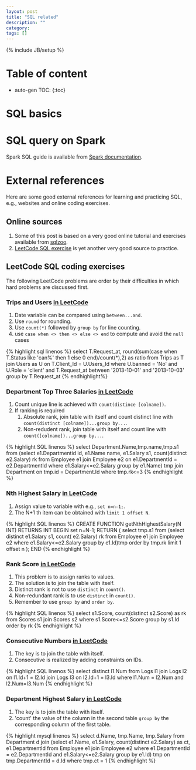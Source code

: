```yaml
---
layout: post
title: "SQL related"
description: ""
category: 
tags: []
---
```

{% include JB/setup %}
<script type="text/javascript"
 src="http://cdn.mathjax.org/mathjax/latest/MathJax.js?config=TeX-AMS-MML_HTMLorMML">
</script>
 
# Table of content
* auto-gen TOC:
{:toc}

# SQL basics

# SQL query on Spark

Spark SQL guide is available from [Spark documentation](http://spark.apache.org/docs/latest/sql-programming-guide.html).

# External references

Here are some good external references for learning and practicing SQL, e.g., websites and online coding exercises.

## Online sources

1. Some of this post is based on a very good online tutorial and exercises available from [sqlzoo](http://sqlzoo.net/wiki/SELECT_basics).
1. [LeetCode SQL exercise](https://leetcode.com/problemset/database/) is yet another very good source to practice.

## LeetCode SQL coding exercises

The following LeetCode problems are order by their difficulties in which hard problems are discussed first.

### Trips and Users [in LeetCode](https://leetcode.com/problems/trips-and-users/)
1. Date variable can be compared using `between...and`.
1. Use `round` for rounding.
1. Use `count(*)` followed by `group by` for line counting.
1. use `case when <> then <> else <> end` to compute and avoid the `null` cases

{% highlight sql linenos %}
select T.Request_at,
round(sum(case when T.Status like 'can%' then 1 else 0 end)/count(*),2) as ratio
from Trips as T join Users as U on T.Client_Id = U.Users_Id
where U.banned = 'No' and U.Role = 'client' and T.Request_at between '2013-10-01' and '2013-10-03'
group by T.Request_at
{% endhighlight%}

### Department Top Three Salaries [in LeetCode](https://leetcode.com/problems/department-top-three-salaries/)
1. Count unique line is achieved with `count(distince [colname])`.
1. If ranking is required
   1. Absolute rank, join table with itself and count distinct line with `count(distinct [colname])...group by...`.
   1. Non-redudent rank, join table with itself and count line with `count([colname])...group by...`.

{% highlight SQL linenos %}
select Department.Name,tmp.name,tmp.s1
from 
(select e1.Departmentid id, e1.Name name, e1.Salary s1, count(distinct e2.Salary) rk
from Employee e1 join Employee e2 on e1.DepartmentId = e2.DepartmentId
where e1.Salary<=e2.Salary
group by e1.Name) tmp
join Department on tmp.id = Department.Id
where tmp.rk<=3
{% endhighlight %}

### Nth Highest Salary [in LeetCode](https://leetcode.com/problems/nth-highest-salary/)
1. Assign value to variable with e.g.,  `set n=n-1;`.
1. The N+1 th item can be obtained with `limit 1 offset N`.

{% highlight SQL linenos %}
CREATE FUNCTION getNthHighestSalary(N INT) RETURNS INT
BEGIN
set n=N-1;
RETURN (
select tmp.s1
from
(select distinct e1.Salary s1, count( e2.Salary) rk
from Employee e1 join Employee e2
where e1.Salary<=e2.Salary
group by e1.Id)tmp
order by tmp.rk
limit 1 offset n 
  );
END
{% endhighlight %}

### Rank Score [in LeetCode](https://leetcode.com/problems/rank-scores/)
1. This problem is to assign ranks to values.
1. The solution is to join the table with itself.
1. Distinct rank is not to use `distinct` in `count()`.
1. Non-redundant rank is to use `distinct` in `count()`.
1. Remember to use `group by` and `order by`. 

{% highlight SQL linenos %}
select s1.Score, count(distinct s2.Score) as rk
from Scores s1 join Scores s2
where s1.Score<=s2.Score
group by s1.Id
order by rk
{% endhighlight %}

### Consecutive Numbers [in LeetCode](https://leetcode.com/problems/consecutive-numbers/)
1. The key is to join the table with itself.
1. Consecutive is realized by adding constraints on IDs.

{% highlight SQL linenos %}
select distinct l1.Num
from Logs l1 join Logs l2 on l1.Id+1 = l2.Id
join Logs l3 on l2.Id+1 = l3.Id
where l1.Num = l2.Num and l2.Num=l3.Num
{% endhighlight %}

### Department Highest Salary [in LeetCode](https://leetcode.com/problems/department-highest-salary/)
1. The key is to join the table with itself.
1. 'count' the value of the column in the second table `group by` the corresponding column of the first table.

{% highlight mysql linenos %}
select d.Name, tmp.Name, tmp.Salary
from Department d join
(select e1.Name, e1.Salary, count(distinct e2.Salary) as ct, e1.DepartmentId
from Employee e1 join Employee e2 
where e1.DepartmentId = e2.DepartmentId and e1.Salary<=e2.Salary
group by e1.Id) tmp
on tmp.DepartmentId = d.Id
where tmp.ct = 1
{% endhighlight %}

